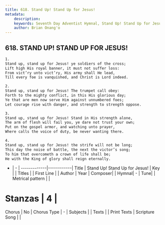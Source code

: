 ```yaml
---
title: 618. Stand Up! Stand Up for Jesus!
metadata:
    description: 
    keywords: Seventh Day Adventist Hymnal, Stand Up! Stand Up for Jesus!, , 
    author: Brian Onang'o
---
```



## 618. STAND UP! STAND UP FOR JESUS!

```txt
1.
Stand up, stand up for Jesus! ye soldiers of the cross;
Lift high His royal banner, it must not suffer loss:
From vict’ry unto vict’ry, His army shall He lead,
Till every foe is vanquished, and Christ is Lord indeed.

2.
Stand up, stand up for Jesus! The trumpet call obey:
Forth to the mighty conflict, in this His glorious day;
Ye that are men now serve Him against unnumbered foes;
Let courage rise with danger, and strength to strength oppose.

3.
Stand up, stand up for Jesus! Stand in His strength alone,
The arm of flesh will fail you, ye dare not trust your own;
Put on the gospel armor, and watching unto prayer,
Where calls the voice of duty, be never wanting there.

4.
Stand up, stand up for Jesus! the strife will not be long;
This day the noise of battle, the next the victor’s song;
To him that overcometh a crown of life shall be;
He with the King of glory shall reign eternally.
```

- |   -  |
-------------|------------|
Title | Stand Up! Stand Up for Jesus! |
Key |  |
Titles |  |
First Line |  |
Author | 
Year | 
Composer|  |
Hymnal|  - |
Tune|  |
Metrical pattern | |
# Stanzas | 4 |
Chorus | No |
Chorus Type | - |
Subjects |  |
Texts |  |
Print Texts | 
Scripture Song |  |
  
